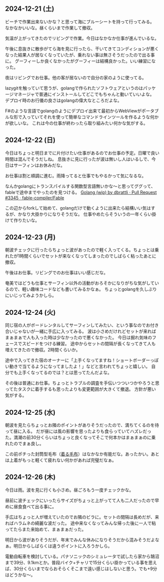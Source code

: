 ## 2024-12-21 (土)

ビーチで作業出来ないかな？と思って海にブルーシートを持って行ってみる。
なかなかいいな。昼くらいまで作業して撤収。

気温が上がってきたのでリビングで作業。今日はなかなか仕事が進んでいるな。

午後に息抜きに散歩がてら海を見に行ったら、干いてきてコンディションが悪くなった結果人が居なくなっていたが、乗れない事は無さそうだったので出る事に。
グーフィーしか良くなかったがグーフィーは結構良かった。いい練習になった。

夜はリビングでお仕事。他の客が居ないので自分の家のように使ってる。

lazygitを触っていて思うが、golangで作られたソフトウェアというのはパッケージマネージャで普通にインストールしてどこでもちゃんと動いていいよな。
デプロイ時のお行儀の良さはgolangの偉大なところだよな。

F#のような言語でgolangのようにデプロイ出来て最初からWebViewがポータブルな形で入っていてそれを使って簡単なコマンドラインツールを作るような何かが欲しいな。
これは今の仕事が終わったら取り組みたい何かな気がする。

## 2024-12-22 (日)

今日はちょっと明日までに片付けたい仕事があるのでお仕事の予定。日曜で良い時間は混んでそうだしね。
息抜きに見に行ったが波は無いし人はいるしで、今日はサーフィンはお休みだな。

お仕事は割と順調に進む。雨降ってると仕事でもやるかって気になるな。

なんかgolangにトランスパイルする関数型言語無いかな〜と思ってググって、fableで途中までやったのを見つける。 [Golang (wip) by dbrattli · Pull Request #3345 · fable-compiler/Fable](https://github.com/fable-compiler/Fable/pull/3345)

この辺からforkして始めて、golangだけで動くように出来たら結構いい気はするが、かなり大掛かりになりそうだな。
仕事やめたらそういうの一年くらい掛けて作りたいな。

## 2024-12-23 (月)

朝波チェックに行ったらちょっと波があったので軽く入ってくる。ちょっとは乗れたが1時間くらいでセットが来なくなってしまったのでしばらく粘ったあとに撤収。

午後はお仕事。リビングでのお仕事はいい感じだな。

奄美ではどうも仕事とサーフィン以外の活動がおろそかになりがちな気がしているので、軽い趣味コードなども書いてみるかなぁ。
ちょっとgolangを久しぶりにいじってみようかしら。

## 2024-12-24 (火)

同じ宿の人がボードレンタルしてサーフィンしてみたい、という事なのでお付き合いじゃないが一緒に手広に入ってみる。
波は小さめだけれどセットが来ればまぁまぁで人も入った時は少なかったので悪くなかった。
今日は掘れ気味のフェースでスピードをつける練習。
途中からセットの間隔が長くなってきて人も増えてきたので撤収。2時間くらいか。

途中で入ってきた宿のオーナーに「上手くなってますね！ショートボーダーっぽい動きで当てるようになってましたよ！」などと言われてちょっと嬉しい。
自分でも上手くなってるのでは？とは思ってたんだよな。

その後は普通にお仕事。ちょっとトラブルの調査を手伝いつついつかやろうと思ってたタスクに着手するも思ったよりも変更範囲が大きくて撤退。
方針が悪い気がする。

## 2024-12-25 (水)

朝波を見たらちょっとお隣のポイントがありそうだったので、満ちてくるのを待って昼に入る。
だが昼には風の影響を思ったよりも食らっていてハズレだった。満潮の前30分くらいはちょっと良くなってそこで何本かはまぁまぁのに乗れたのでまぁ良し。

この前ポチった封筒型毛布（[着る毛布](%E7%9D%80%E3%82%8B%E6%AF%9B%E5%B8%83)）はなかなか有能だな。あったかい。あとは上着がもっと軽くて疲れない何かがあれば完璧だなぁ。

## 2024-12-26 (木)

今日は雨。波を見に行くも小さめ。昼ごろもう一度チェックかな。

昼前に波チェックにいったらサイズがちょっと上がってて人も二人だったので早めに昼食食べて出る事に。

手広はちょっと人が増えていたのでお隣のビラに。セットの間隔は長めだが、来ればハラムネの綺麗な波だった。
途中来なくなってみんな帰った後に一人で粘ってたらまた来始めて、まぁまぁだった。

明日から波がありそうだが、年末でみんな休みになりそうだから混みそうだよなぁ。明日からしばらくは違うポイントに入ろうかしら。

電動自転車を検討している。パナソニックのシミュレータで試したら家から鵠沼まで39分、9.1kmとか。普段バイク+チャリで15分くらい掛かっている事を思えば、30分くらいまでならおそらくそこまで遠い感じはしないと思う。でも+9分はどうかな〜。